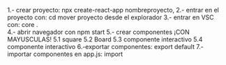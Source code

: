 1.- crear proyecto:
npx create-react-app nombreproyecto,
2.- entrar en el proyecto con:
cd mover proyecto desde el explorador
3.- entrar en VSC con:
core .  
4.- abrir navegador con
npm start
5.- crear componentes ¡CON MAYUSCULAS!
5.1 square
5.2 Board
5.3 componente interactivo
5.4 componente interactivo
6.-exportar componentes:
export default
7.- importar componentes en app.js:
import
